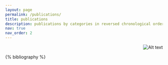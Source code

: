 ```yaml
---
layout: page
permalink: /publications/
title: publications
description: publications by categories in reversed chronological order. generated by jekyll-scholar.
nav: true
nav_order: 2
---
```


<!-- _pages/publications.md -->

<!-- Bibsearch Feature -->

 <!-- {% include bib_search.liquid %} -->

 
<div class="publications">
  <div class="profile" style="text-align: right;">
    <img title="a title" alt="Alt text" src="rip.png">
  </div>

  {% bibliography %}
</div>


